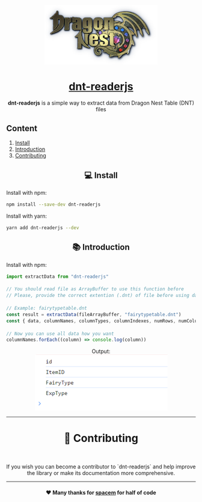 <div fontsize align="center">
<img src="https://github.com/alicestoneprod/dnt-readerjs/blob/main/assets/logo.png?raw=true" width=300 >
<a href="https://github.com/alicestoneprod/dnt-readerjs"><h1>dnt-readerjs</h1></a>
<p><strong>dnt-readerjs</strong> is a simple way to extract data from Dragon Nest Table (DNT) files<p>
</div>

## Content

1. [Install](#install)
2. [Introduction](#introduction)
3. [Contributing](#contributing)

<h2 align="center" id="install">💻 Install</h2>

Install with npm:

```bash
npm install --save-dev dnt-readerjs
```

Install with yarn:

```bash
yarn add dnt-readerjs --dev
```

<h2 align="center" id="introduction">📚 Introduction</h2>

Install with npm:

```js
import extractData from "dnt-readerjs"

// You should read file as ArrayBuffer to use this function before
// Please, provide the correct extention (.dnt) of file before using data extract function

// Example: fairytypetable.dnt
const result = extractData(fileArrayBuffer, "fairytypetable.dnt")
const { data, columnNames, columnTypes, columnIndexes, numRows, numColumns } = result

// Now you can use all data how you want
columnNames.forEach((column) => console.log(column))
```

<div align=center>Output:</br>
<img src="https://github.com/alicestoneprod/dnt-readerjs/blob/main/assets/output.png?raw=true"/></div>
<hr>

<div align=center id="contributing"><h1>🤝 Contributing</h1></br>
<p>If you wish you can become a contributor to `dnt-readerjs` and help improve the library or make its documentation more comprehensive.</p>
</div>
<hr>
<div align=center><h4>❤️  Many thanks for <a href="https://github.com/spacem">spacem</a> for half of code<h3>
</div>

